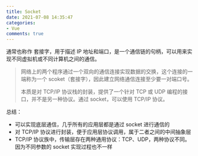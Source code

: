 ```yaml
---
title: Socket 
date: 2021-07-08 14:35:47
categories:
- Vue
comments: true
---
```


通常也称作 套接字，用于描述 IP 地址和端口，是一个通信链的句柄，可以用来实现不同虚拟机或不同计算机之间的通信。

<!-- more -->

> 网络上的两个程序通过一个双向的通信连接实现数据的交换，这个连接的一端称为一个 scoket（套接字），因此建立网络通信连接至少要一对端口号。
>
> 本质是对 TCP/IP 协议栈的封装，提供了一个针对 TCP 或 UDP 编程的接口，并不是另一种协议。通过 socket，可以使用 TCP/IP 协议。



总结：

- 可以实现底层通信，几乎所有的应用层都是通过 socket 进行通信的
- 对 TCP/IP 协议进行封装，便于应用层协议调用，属于二者之间的中间抽象层
- TCP/IP 协议族中，传输层存在两种通用协议：TCP、UDP，两种协议不同。因为不同参数的 socket 实现过程也不一样